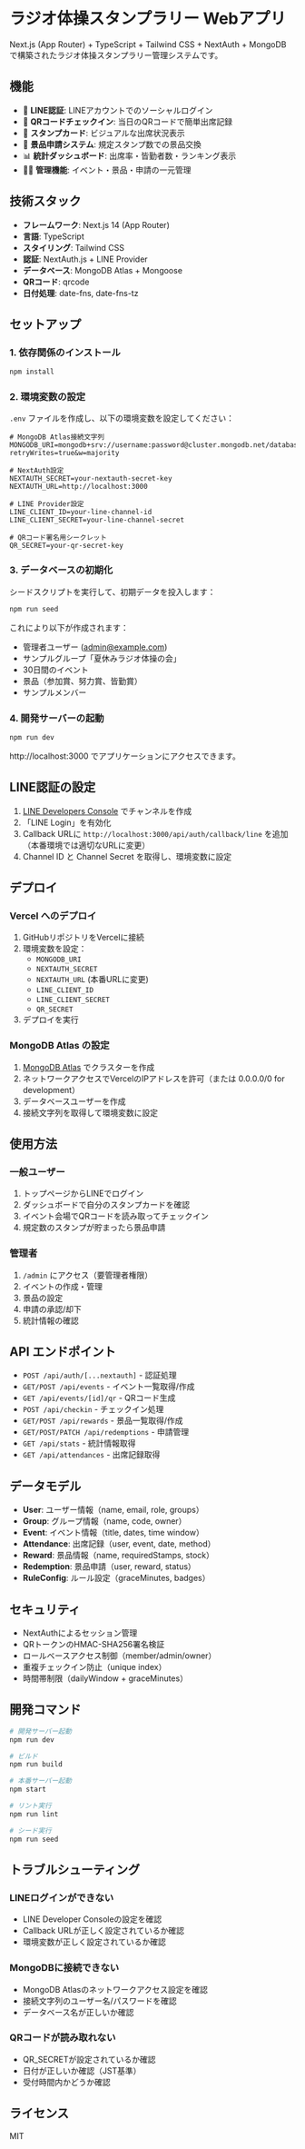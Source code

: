 # ラジオ体操スタンプラリー Webアプリ

Next.js (App Router) + TypeScript + Tailwind CSS + NextAuth + MongoDB で構築されたラジオ体操スタンプラリー管理システムです。

## 機能

- 🔐 **LINE認証**: LINEアカウントでのソーシャルログイン
- 📱 **QRコードチェックイン**: 当日のQRコードで簡単出席記録
- 📅 **スタンプカード**: ビジュアルな出席状況表示
- 🎁 **景品申請システム**: 規定スタンプ数での景品交換
- 📊 **統計ダッシュボード**: 出席率・皆勤者数・ランキング表示
- 👨‍💼 **管理機能**: イベント・景品・申請の一元管理

## 技術スタック

- **フレームワーク**: Next.js 14 (App Router)
- **言語**: TypeScript
- **スタイリング**: Tailwind CSS
- **認証**: NextAuth.js + LINE Provider
- **データベース**: MongoDB Atlas + Mongoose
- **QRコード**: qrcode
- **日付処理**: date-fns, date-fns-tz

## セットアップ

### 1. 依存関係のインストール

```bash
npm install
```

### 2. 環境変数の設定

`.env` ファイルを作成し、以下の環境変数を設定してください：

```env
# MongoDB Atlas接続文字列
MONGODB_URI=mongodb+srv://username:password@cluster.mongodb.net/database?retryWrites=true&w=majority

# NextAuth設定
NEXTAUTH_SECRET=your-nextauth-secret-key
NEXTAUTH_URL=http://localhost:3000

# LINE Provider設定
LINE_CLIENT_ID=your-line-channel-id
LINE_CLIENT_SECRET=your-line-channel-secret

# QRコード署名用シークレット
QR_SECRET=your-qr-secret-key
```

### 3. データベースの初期化

シードスクリプトを実行して、初期データを投入します：

```bash
npm run seed
```

これにより以下が作成されます：
- 管理者ユーザー (admin@example.com)
- サンプルグループ「夏休みラジオ体操の会」
- 30日間のイベント
- 景品（参加賞、努力賞、皆勤賞）
- サンプルメンバー

### 4. 開発サーバーの起動

```bash
npm run dev
```

http://localhost:3000 でアプリケーションにアクセスできます。

## LINE認証の設定

1. [LINE Developers Console](https://developers.line.biz/) でチャンネルを作成
2. 「LINE Login」を有効化
3. Callback URLに `http://localhost:3000/api/auth/callback/line` を追加（本番環境では適切なURLに変更）
4. Channel ID と Channel Secret を取得し、環境変数に設定

## デプロイ

### Vercel へのデプロイ

1. GitHubリポジトリをVercelに接続
2. 環境変数を設定：
   - `MONGODB_URI`
   - `NEXTAUTH_SECRET`
   - `NEXTAUTH_URL` (本番URLに変更)
   - `LINE_CLIENT_ID`
   - `LINE_CLIENT_SECRET`
   - `QR_SECRET`
3. デプロイを実行

### MongoDB Atlas の設定

1. [MongoDB Atlas](https://www.mongodb.com/cloud/atlas) でクラスターを作成
2. ネットワークアクセスでVercelのIPアドレスを許可（または 0.0.0.0/0 for development）
3. データベースユーザーを作成
4. 接続文字列を取得して環境変数に設定

## 使用方法

### 一般ユーザー

1. トップページからLINEでログイン
2. ダッシュボードで自分のスタンプカードを確認
3. イベント会場でQRコードを読み取ってチェックイン
4. 規定数のスタンプが貯まったら景品申請

### 管理者

1. `/admin` にアクセス（要管理者権限）
2. イベントの作成・管理
3. 景品の設定
4. 申請の承認/却下
5. 統計情報の確認

## API エンドポイント

- `POST /api/auth/[...nextauth]` - 認証処理
- `GET/POST /api/events` - イベント一覧取得/作成
- `GET /api/events/[id]/qr` - QRコード生成
- `POST /api/checkin` - チェックイン処理
- `GET/POST /api/rewards` - 景品一覧取得/作成
- `GET/POST/PATCH /api/redemptions` - 申請管理
- `GET /api/stats` - 統計情報取得
- `GET /api/attendances` - 出席記録取得

## データモデル

- **User**: ユーザー情報（name, email, role, groups）
- **Group**: グループ情報（name, code, owner）
- **Event**: イベント情報（title, dates, time window）
- **Attendance**: 出席記録（user, event, date, method）
- **Reward**: 景品情報（name, requiredStamps, stock）
- **Redemption**: 景品申請（user, reward, status）
- **RuleConfig**: ルール設定（graceMinutes, badges）

## セキュリティ

- NextAuthによるセッション管理
- QRトークンのHMAC-SHA256署名検証
- ロールベースアクセス制御（member/admin/owner）
- 重複チェックイン防止（unique index）
- 時間帯制限（dailyWindow + graceMinutes）

## 開発コマンド

```bash
# 開発サーバー起動
npm run dev

# ビルド
npm run build

# 本番サーバー起動
npm start

# リント実行
npm run lint

# シード実行
npm run seed
```

## トラブルシューティング

### LINEログインができない
- LINE Developer Consoleの設定を確認
- Callback URLが正しく設定されているか確認
- 環境変数が正しく設定されているか確認

### MongoDBに接続できない
- MongoDB Atlasのネットワークアクセス設定を確認
- 接続文字列のユーザー名/パスワードを確認
- データベース名が正しいか確認

### QRコードが読み取れない
- QR_SECRETが設定されているか確認
- 日付が正しいか確認（JST基準）
- 受付時間内かどうか確認

## ライセンス

MIT